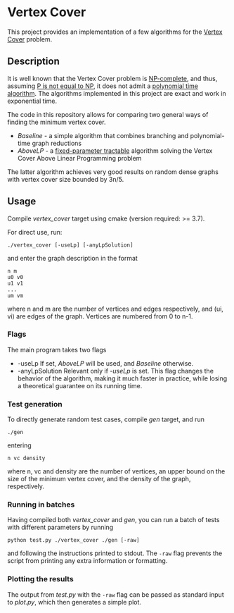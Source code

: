 # Vertex Cover

This project provides an implementation of a few algorithms for the [Vertex Cover](https://en.wikipedia.org/wiki/Vertex_cover) problem.

## Description
It is well known that the Vertex Cover problem is [NP-complete](https://en.wikipedia.org/wiki/NP-completeness), and thus, assuming [P is not equal to NP](https://en.wikipedia.org/wiki/P_versus_NP_problem), it does not admit a [polynomial time algorithm](https://en.wikipedia.org/wiki/Time_complexity). The algorithms implemented in this project are exact and work in exponential time.

The code in this repository allows for comparing two general ways of finding the minimum vertex cover.
- _Baseline_ - a simple algorithm that combines branching and polynomial-time graph reductions
- _AboveLP_ - a [fixed-parameter tractable](https://en.wikipedia.org/wiki/Parameterized_complexity) algorithm solving the Vertex Cover Above Linear Programming problem

The latter algorithm achieves very good results on random dense graphs with vertex cover size bounded by 3n/5.

## Usage
Compile _vertex_cover_ target using cmake (version required: >= 3.7).

For direct use, run:
```
./vertex_cover [-useLp] [-anyLpSolution]
```
and enter the graph description in the format
```
n m
u0 v0
u1 v1
...
um vm
```
where n and m are the number of vertices and edges respectively, and (ui, vi) are edges of the graph. Vertices are numbered from 0 to n-1.

### Flags
The main program takes two flags
- -useLp
If set, _AboveLP_ will be used, and _Baseline_ otherwise.
- -anyLpSolution
Relevant only if _-useLp_ is set. This flag changes the behavior of the algorithm, making it much faster in practice, while losing a theoretical guarantee on its running time.

### Test generation
To directly generate random test cases, compile _gen_ target, and run
```
./gen
```
entering
```
n vc density
```
where n, vc and density are the number of vertices, an upper bound on the size of the minimum vertex cover, and the density of the graph, respectively.

### Running in batches
Having compiled both _vertex_cover_ and _gen_, you can run a batch of tests with different parameters by running
```
python test.py ./vertex_cover ./gen [-raw]
```
and following the instructions printed to stdout. The `-raw` flag prevents the script from printing any extra information or formatting.

### Plotting the results
The output from _test.py_ with the `-raw` flag can be passed as standard input to _plot.py_, which then generates a simple plot.
